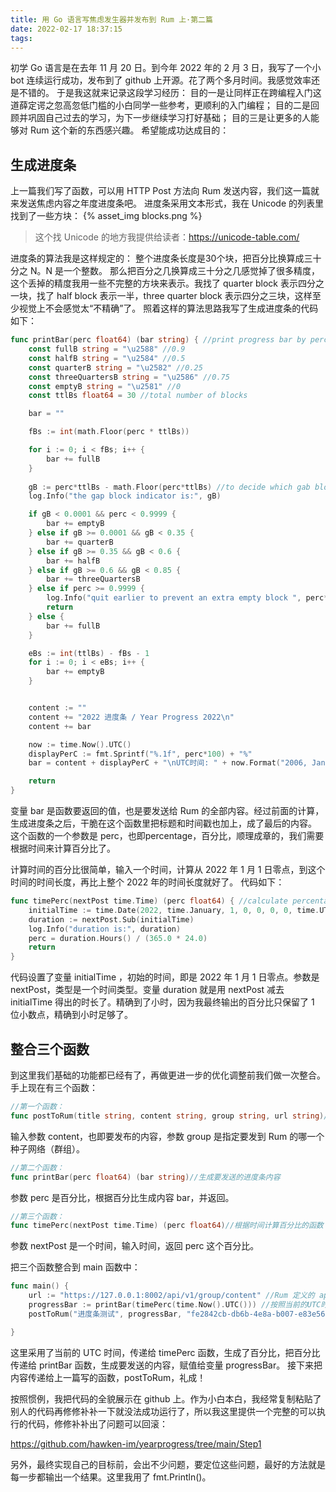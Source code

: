 ```yaml
---
title: 用 Go 语言写焦虑发生器并发布到 Rum 上·第二篇
date: 2022-02-17 18:37:15
tags:
---
```


初学 Go 语言是在去年 11 月 20 日。到今年 2022 年的 2 月 3 日，我写了一个小 bot 连续运行成功，发布到了 github 上开源。花了两个多月时间。我感觉效率还是不错的。
于是我这就来记录这段学习经历：
目的一是让同样正在跨编程入门这道薛定谔之忽高忽低门槛的小白同学一些参考，更顺利的入门编程；
目的二是回顾并巩固自己过去的学习，为下一步继续学习打好基础；
目的三是让更多的人能够对 Rum 这个新的东西感兴趣。
希望能成功达成目的：

## 生成进度条
上一篇我们写了函数，可以用 HTTP Post 方法向 Rum 发送内容，我们这一篇就来发送焦虑内容之年度进度条吧。
进度条采用文本形式，我在 Unicode 的列表里找到了一些方块：
{% asset_img blocks.png %}

>这个找 Unicode 的地方我提供给读者：https://unicode-table.com/

进度条的算法我是这样规定的：
整个进度条长度是30个块，把百分比换算成三十分之 N。N 是一个整数。
那么把百分之几换算成三十分之几感觉掉了很多精度，这个丢掉的精度我用一些不完整的方块来表示。我找了 quarter block 表示四分之一块，找了 half block 表示一半，three quarter block 表示四分之三块，这样至少视觉上不会感觉太“不精确”了。
照着这样的算法思路我写了生成进度条的代码如下：
``` Go
func printBar(perc float64) (bar string) { //print progress bar by percentage
	const fullB string = "\u2588" //0.9
	const halfB string = "\u2584" //0.5
	const quarterB string = "\u2582" //0.25
	const threeQuartersB string = "\u2586" //0.75
	const emptyB string = "\u2581" //0
	const ttlBs float64 = 30 //total number of blocks

	bar = ""

	fBs := int(math.Floor(perc * ttlBs))

	for i := 0; i < fBs; i++ {
		bar += fullB
	}
	
	gB := perc*ttlBs - math.Floor(perc*ttlBs) //to decide which gab block to chose.
	log.Info("the gap block indicator is:", gB)

	if gB < 0.0001 && perc < 0.9999 {
		bar += emptyB
	} else if gB >= 0.0001 && gB < 0.35 {
		bar += quarterB
	} else if gB >= 0.35 && gB < 0.6 {
		bar += halfB
	} else if gB >= 0.6 && gB < 0.85 {
		bar += threeQuartersB
	} else if perc >= 0.9999 {
		log.Info("quit earlier to prevent an extra empty block ", perc*ttlBs)
		return
	} else {
		bar += fullB
	}

	eBs := int(ttlBs) - fBs - 1
	for i := 0; i < eBs; i++ {
		bar += emptyB
	}


	content := ""
	content += "2022 进度条 / Year Progress 2022\n"
	content += bar

	now := time.Now().UTC()
	displayPerC := fmt.Sprintf("%.1f", perc*100) + "%"
	bar = content + displayPerC + "\nUTC时间: " + now.Format("2006, Jan 02, 15:04:05") + "\n"

	return
}
```

变量 bar 是函数要返回的值，也是要发送给 Rum 的全部内容。经过前面的计算，生成进度条之后，干脆在这个函数里把标题和时间戳也加上，成了最后的内容。
这个函数的一个参数是 perc，也即percentage，百分比，顺理成章的，我们需要根据时间来计算百分比了。

计算时间的百分比很简单，输入一个时间，计算从 2022 年 1 月 1 日零点，到这个时间的时间长度，再比上整个 2022 年的时间长度就好了。
代码如下：
``` GO
func timePerc(nextPost time.Time) (perc float64) { //calculate percentage
	initialTime := time.Date(2022, time.January, 1, 0, 0, 0, 0, time.UTC)
	duration := nextPost.Sub(initialTime)
	log.Info("duration is:", duration)
	perc = duration.Hours() / (365.0 * 24.0)
	return
}
```

代码设置了变量 initialTime ，初始的时间，即是 2022 年 1 月 1 日零点。参数是 nextPost，类型是一个时间类型。变量 duration 就是用 nextPost 减去 initialTime 得出的时长了。精确到了小时，因为我最终输出的百分比只保留了 1 位小数点，精确到小时足够了。

## 整合三个函数
到这里我们基础的功能都已经有了，再做更进一步的优化调整前我们做一次整合。手上现在有三个函数：
``` Go
//第一个函数：
func postToRum(title string, content string, group string, url string)//发送内容给 Rum
```
输入参数 content，也即要发布的内容，参数 group 是指定要发到 Rum 的哪一个种子网络（群组）。

``` Go
//第二个函数：
func printBar(perc float64) (bar string)//生成要发送的进度条内容
```
参数 perc 是百分比，根据百分比生成内容 bar，并返回。

``` Go
//第三个函数：
func timePerc(nextPost time.Time) (perc float64)//根据时间计算百分比的函数
```
参数 nextPost 是一个时间，输入时间，返回 perc 这个百分比。

把三个函数整合到 main 函数中：
``` Go
func main() {	
	url := "https://127.0.0.1:8002/api/v1/group/content" //Rum 定义的 api
	progressBar := printBar(timePerc(time.Now().UTC())) //按照当前的UTC时间生成一个进度条
	postToRum("进度条测试", progressBar, "fe2842cb-db6b-4e8a-b007-e83e5603131c", url) //发布到Go语言学习小组

}

```

这里采用了当前的 UTC 时间，传递给 timePerc 函数，生成了百分比，把百分比传递给 printBar 函数，生成要发送的内容，赋值给变量 progressBar。
接下来把内容传递给上一篇写的函数，postToRum，礼成！

按照惯例，我把代码的全貌展示在 github 上。作为小白本白，我经常复制粘贴了别人的代码再修修补补一下就没法成功运行了，所以我这里提供一个完整的可以执行的代码，修修补补出了问题可以回滚：

https://github.com/hawken-im/yearprogress/tree/main/Step1

另外，最终实现自己的目标前，会出不少问题，要定位这些问题，最好的方法就是每一步都输出一个结果。这里我用了 fmt.Println()。